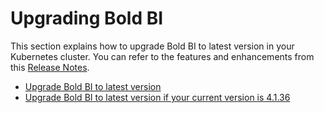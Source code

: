 # Upgrading Bold BI

This section explains how to upgrade Bold BI to latest version in your Kubernetes cluster. You can refer to the features and enhancements from this [Release Notes](https://www.boldbi.com/release-history/6-14).

* [Upgrade Bold BI to latest version](../upgrade/upgrade.md)
* [Upgrade Bold BI to latest version if your current version is 4.1.36](../upgrade/4-1_upgrade.md)
